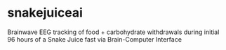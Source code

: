 # snakejuiceai
Brainwave EEG tracking of food + carbohydrate withdrawals during initial 96 hours of a Snake Juice fast via Brain-Computer Interface

